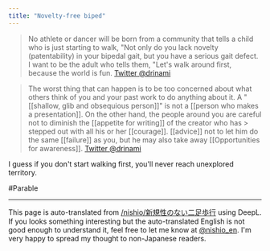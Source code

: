 ```yaml
---
title: "Novelty-free biped"
---
```


> No athlete or dancer will be born from a community that tells a child who is just starting to walk, "Not only do you lack novelty (patentability) in your bipedal gait, but you have a serious gait defect. I want to be the adult who tells them, "Let's walk around first, because the world is fun.
[Twitter @drinami](https://twitter.com/drinami/status/1064320907924058113)

> The worst thing that can happen is to be too concerned about what others think of you and your past work to do anything about it. A "[[shallow, glib and obsequious person]]" is not a [[person who makes a presentation]].
>  On the other hand, the people around you are careful not to diminish the [[appetite for writing]] of the creator who has > stepped out with all his or her [[courage]].
>  [[advice]] not to let him do the same [[failure]] as you, but he may also take away [[Opportunities for awareness]].
[Twitter @drinami](https://twitter.com/drinami/status/1064318378465095680)

I guess if you don't start walking first, you'll never reach unexplored territory.

#Parable


---
This page is auto-translated from [/nishio/新規性のない二足歩行](https://scrapbox.io/nishio/新規性のない二足歩行) using DeepL. If you looks something interesting but the auto-translated English is not good enough to understand it, feel free to let me know at [@nishio_en](https://twitter.com/nishio_en). I'm very happy to spread my thought to non-Japanese readers.